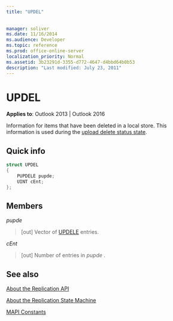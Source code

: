 ```yaml
---
title: "UPDEL"
 
 
manager: soliver
ms.date: 11/16/2014
ms.audience: Developer
ms.topic: reference
ms.prod: office-online-server
localization_priority: Normal
ms.assetid: 3b23291d-3355-d772-4647-d4bbd64b0b53
description: "Last modified: July 23, 2011"
---
```


# UPDEL

  
  
**Applies to**: Outlook 2013 | Outlook 2016 
  
Information for items that have been deleted in a local store. This information is used during the [upload delete status state](upload-delete-status-state.md).
  
## Quick info

```cpp
struct UPDEL 
{ 
    PUPDELE pupde; 
    UINT cEnt; 
};
```

## Members

 _pupde_
  
>  [out] Vector of [UPDELE](updele.md) entries. 
    
 _cEnt_
  
> [out] Number of entries in  *pupde*  . 
    
## See also



[About the Replication API](about-the-replication-api.md)
  
[About the Replication State Machine](about-the-replication-state-machine.md)
  
[MAPI Constants](mapi-constants.md)

